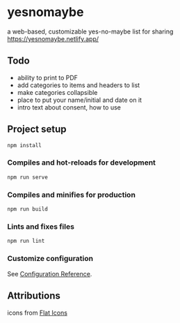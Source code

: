 # yesnomaybe
a web-based, customizable yes-no-maybe list for sharing
https://yesnomaybe.netlify.app/

## Todo
- ability to print to PDF
- add categories to items and headers to list
- make categories collapsible
- place to put your name/initial and date on it
- intro text about consent, how to use
## Project setup
```
npm install
```

### Compiles and hot-reloads for development
```
npm run serve
```

### Compiles and minifies for production
```
npm run build
```

### Lints and fixes files
```
npm run lint
```

### Customize configuration
See [Configuration Reference](https://cli.vuejs.org/config/).

## Attributions
icons from <a href="https://www.flaticon.com/free-icons/venn-diagram" title="venn diagram icons">Flat Icons</a>

